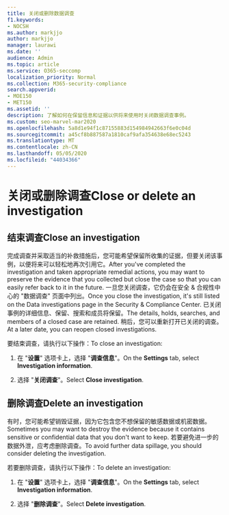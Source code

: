 ```yaml
---
title: 关闭或删除数据调查
f1.keywords:
- NOCSH
ms.author: markjjo
author: markjjo
manager: laurawi
ms.date: ''
audience: Admin
ms.topic: article
ms.service: O365-seccomp
localization_priority: Normal
ms.collection: M365-security-compliance
search.appverid:
- MOE150
- MET150
ms.assetid: ''
description: 了解如何在保留信息和证据以供将来使用时关闭数据调查事例。
ms.custom: seo-marvel-mar2020
ms.openlocfilehash: 5a8d1e94f1c87155883d154984942663f6e0c04d
ms.sourcegitcommit: a45cf8b887587a1810caf9afa354638e68ec5243
ms.translationtype: MT
ms.contentlocale: zh-CN
ms.lasthandoff: 05/05/2020
ms.locfileid: "44034366"
---
```

# <a name="close-or-delete-an-investigation"></a><span data-ttu-id="5f746-103">关闭或删除调查</span><span class="sxs-lookup"><span data-stu-id="5f746-103">Close or delete an investigation</span></span>

## <a name="close-an-investigation"></a><span data-ttu-id="5f746-104">结束调查</span><span class="sxs-lookup"><span data-stu-id="5f746-104">Close an investigation</span></span>

 <span data-ttu-id="5f746-105">完成调查并采取适当的补救措施后，您可能希望保留所收集的证据，但要关闭该事例，以便将来可以轻松地再次引用它。</span><span class="sxs-lookup"><span data-stu-id="5f746-105">After you've completed the investigation and taken appropriate remedial actions, you may want to preserve the evidence that you collected but close the case so that you can easily refer back to it in the future.</span></span> <span data-ttu-id="5f746-106">一旦您关闭调查，它仍会在安全 & 合规性中心的 "数据调查" 页面中列出。</span><span class="sxs-lookup"><span data-stu-id="5f746-106">Once you close the investigation, it's still listed on the Data investigations page in the Security & Compliance Center.</span></span> <span data-ttu-id="5f746-107">已关闭事例的详细信息、保留、搜索和成员将保留。</span><span class="sxs-lookup"><span data-stu-id="5f746-107">The details, holds, searches, and members of a closed case are retained.</span></span> <span data-ttu-id="5f746-108">稍后，您可以重新打开已关闭的调查。</span><span class="sxs-lookup"><span data-stu-id="5f746-108">At a later date, you can reopen closed investigations.</span></span>

<span data-ttu-id="5f746-109">要结束调查，请执行以下操作：</span><span class="sxs-lookup"><span data-stu-id="5f746-109">To close an investigation:</span></span>

1. <span data-ttu-id="5f746-110">在 "**设置**" 选项卡上，选择 "**调查信息**"。</span><span class="sxs-lookup"><span data-stu-id="5f746-110">On the **Settings** tab, select **Investigation information**.</span></span>

2. <span data-ttu-id="5f746-111">选择 "**关闭调查**"。</span><span class="sxs-lookup"><span data-stu-id="5f746-111">Select  **Close investigation**.</span></span> 


## <a name="delete-an-investigation"></a><span data-ttu-id="5f746-112">删除调查</span><span class="sxs-lookup"><span data-stu-id="5f746-112">Delete an investigation</span></span>

<span data-ttu-id="5f746-113">有时，您可能希望销毁证据，因为它包含您不想保留的敏感数据或机密数据。</span><span class="sxs-lookup"><span data-stu-id="5f746-113">Sometimes you may want to destroy the evidence because it contains sensitive or confidential data that you don't want to keep.</span></span> <span data-ttu-id="5f746-114">若要避免进一步的数据外泄，应考虑删除调查。</span><span class="sxs-lookup"><span data-stu-id="5f746-114">To avoid further data spillage, you should consider deleting the investigation.</span></span>

<span data-ttu-id="5f746-115">若要删除调查，请执行以下操作：</span><span class="sxs-lookup"><span data-stu-id="5f746-115">To delete an investigation:</span></span>

1. <span data-ttu-id="5f746-116">在 "**设置**" 选项卡上，选择 "**调查信息**"。</span><span class="sxs-lookup"><span data-stu-id="5f746-116">On the **Settings** tab, select **Investigation information**.</span></span>

2. <span data-ttu-id="5f746-117">选择 "**删除调查**"。</span><span class="sxs-lookup"><span data-stu-id="5f746-117">Select **Delete investigation**.</span></span> 
